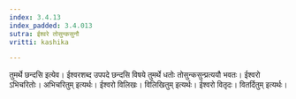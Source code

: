 ```yaml
---
index: 3.4.13
index_padded: 3.4.013
sutra: ईश्वरे तोसुन्कसुनौ
vritti: kashika

---
```

तुमर्थे छन्दसि इत्येव। ईश्वरशब्द उपपदे छन्दसि विषये तुमर्थे धतोः तोसुन्कसुन्प्रत्ययौ भवतः। ईश्वरो ऽभिचरितोः। अभिचरितुम् इत्यर्थः। ईश्वरो विलिखः। विलिखितुम् इत्यर्थः। ईश्वरो वितृदः। वितर्दितुम् इत्यर्थः।